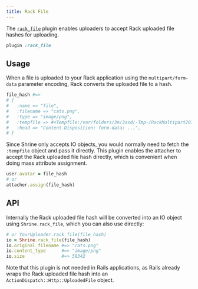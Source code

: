 ```yaml
---
title: Rack File
---
```


The [`rack_file`][rack_file] plugin enables uploaders to accept Rack uploaded
file hashes for uploading.

```rb
plugin :rack_file
```

## Usage

When a file is uploaded to your Rack application using the
`multipart/form-data` parameter encoding, Rack converts the uploaded file to a
hash.

```rb
file_hash #=>
# {
#   :name => "file",
#   :filename => "cats.png",
#   :type => "image/png",
#   :tempfile => #<Tempfile:/var/folders/3n/3asd/-Tmp-/RackMultipart201-1476-nfw2-0>,
#   :head => "Content-Disposition: form-data; ...",
# }
```

Since Shrine only accepts IO objects, you would normally need to fetch the
`:tempfile` object and pass it directly. This plugin enables the attacher to
accept the Rack uploaded file hash directly, which is convenient when doing
mass attribute assignment.

```rb
user.avatar = file_hash
# or
attacher.assign(file_hash)
```

## API

Internally the Rack uploaded file hash will be converted into an IO object
using `Shrine.rack_file`, which you can also use directly:

```rb
# or YourUploader.rack_file(file_hash)
io = Shrine.rack_file(file_hash)
io.original_filename #=> "cats.png"
io.content_type      #=> "image/png"
io.size              #=> 58342
```

Note that this plugin is not needed in Rails applications, as Rails already
wraps the Rack uploaded file hash into an `ActionDispatch::Http::UploadedFile`
object.

[rack_file]: https://github.com/shrinerb/shrine/blob/master/lib/shrine/plugins/rack_file.rb
